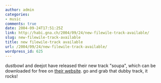 ```yaml
---
author: admin
categories:
- music
comments: true
date: 2004-09-24T17:51:25Z
link: http://habi.gna.ch/2004/09/24/new-filewile-track-available/
slug: new-filewile-track-available
title: new filewile-track available
url: /2004/09/24/new-filewile-track-available/
wordpress_id: 625
---
```


dustbowl and deejot have released their new track "soupa", which can be downloaded for free on [their website](http://www.filewile.com). go and grab that dubby track, it rocks!
